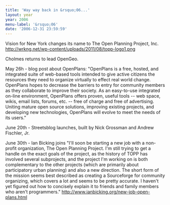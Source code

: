 ```yaml
---
title: 'Way way back in &rsquo;06...'
layout: year
year: 2006
menu-label: '&rsquo;06'
date: '2006-12-31 23:59:59'
---
```



Vision for New York changes its name to The Open Planning Project, Inc. http://wrkng.net/wp-content/uploads/2011/08/topp-logo1.png

Cholmes returns to lead OpenGeo.

May 26h - blog post about OpenPlans: "OpenPlans is a free, hosted, and integrated suite of web-based tools intended to give active citizens the resources they need to organize virtually to effect real world change.   OpenPlans hopes to decrease the barriers to entry for community members as they collaborate to improve their society.  As an easy-to-use integrated on-line environment, OpenPlans offers proven, useful tools -- web space, wikis, email lists, forums, etc. -- free of charge and free of advertising.  Uniting mature open source solutions, improving existing projects, and developing new technologies, OpenPlans will evolve to meet the needs of its users."

June 20th - Streetsblog launches, built by Nick Grossman and Andrew Fischler, Jr.

June 30th - Ian Bicking joins "I'll soon be starting a new job with a non-profit organization, The Open Planning Project. I'm still trying to get a handle on the exact goals of the project, as the history of TOPP has involved several subprojects, and the project I'm working on is both complementary to the other projects (which are primarily about participatory urban planning) and also a new direction. The short form of the mission seems best described as creating a Sourceforge for community organizing, which covers a lot and seems to be pretty accurate. I haven't yet figured out how to concisely explain it to friends and family members who aren't programmers." http://www.ianbicking.org/new-job-open-plans.html
